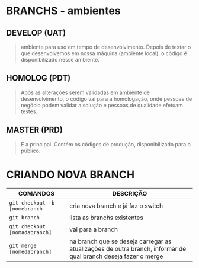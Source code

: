 # BRANCHS - ambientes
## DEVELOP (UAT)
> ambiente para uso em tempo de desenvolvimento. Depois de testar o que desenvolvemos em nossa máquina (ambiente local), o código é disponibilizado nesse ambiente.

## HOMOLOG (PDT)
> Após as alterações serem validadas em ambiente de desenvolvimento, o código vai para a homologação, onde pessoas de negócio podem validar a solução e pessoas de qualidade efetuam testes.

## MASTER (PRD)
> É a principal. Contém os códigos de produção, disponibilizado para o público.

# CRIANDO NOVA BRANCH
|COMANDOS| DESCRIÇÃO |
|--|--|
| `git checkout -b [nomebranch` | cria nova branch e já faz o switch |
| `git branch` | lista as branchs existentes |
| `git checkout [nomadabranch]` | vai para a branch |
| `git merge [nomedabranch]`| na branch que se deseja carregar as atualizações de outra branch, informar de qual branch deseja fazer o merge|
